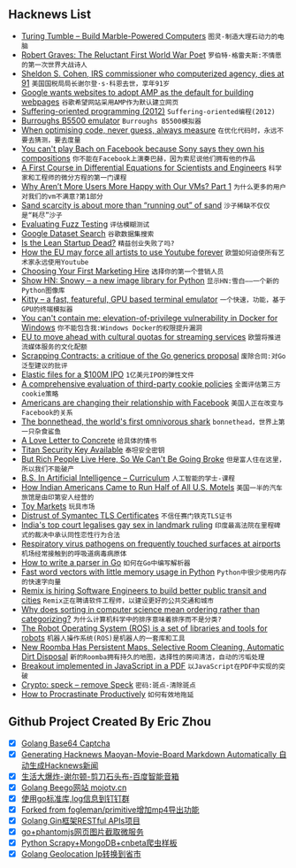 ## Hacknews List


- [Turing Tumble – Build Marble-Powered Computers](https://www.turingtumble.com/)  `图灵-制造大理石动力的电脑`
- [Robert Graves: The Reluctant First World War Poet](https://www.newstatesman.com/culture/books/2018/08/robert-graves-reluctant-first-world-war-poet)  `罗伯特·格雷夫斯:不情愿的第一次世界大战诗人`
- [Sheldon S. Cohen, IRS commissioner who computerized agency, dies at 91](https://www.washingtonpost.com/local/obituaries/sheldon-s-cohen-irs-commissioner-who-computerized-agency-dies-at-91/2018/09/05/69ac41b2-b06a-11e8-9a6a-565d92a3585d_story.html)  `美国国税局局长谢尔登·s·科恩去世，享年91岁`
- [Google wants websites to adopt AMP as the default for building webpages](https://www.polemicdigital.com/google-amp-go-to-hell/)  `谷歌希望网站采用AMP作为默认建立网页`
- [Suffering-oriented programming (2012)](http://nathanmarz.com/blog/suffering-oriented-programming.html)  `Suffering-oriented编程(2012)`
- [Burroughs B5500 emulator](http://www.phkimpel.us/B5500/)  `Burroughs B5500模拟器`
- [When optimising code, never guess, always measure](http://www.solipsys.co.uk/new/WhenOptimisingCodeMeasure.html?HNri05)  `在优化代码时，永远不要去猜测，要去度量`
- [You can&#39;t play Bach on Facebook because Sony says they own his compositions](https://boingboing.net/2018/09/05/mozart-bach-sorta-mach.html)  `你不能在Facebook上演奏巴赫，因为索尼说他们拥有他的作品`
- [A First Course in Differential Equations for Scientists and Engineers](http://people.uncw.edu/hermanr/mat361/ODEBook/)  `科学家和工程师的微分方程的第一门课程`
- [Why Aren’t More Users More Happy with Our VMs? Part 1](http://tratt.net/laurie/blog/entries/why_arent_more_users_more_happy_with_our_vms_part_1.html)  `为什么更多的用户对我们的vm不满意?第1部分`
- [Sand scarcity is about more than “running out” of sand](https://www.theverge.com/science/2018/9/4/17797394/sand-microscope-grains-scarcity-construction-industry-concrete)  `沙子稀缺不仅仅是“耗尽”沙子`
- [Evaluating Fuzz Testing](https://arxiv.org/abs/1808.09700)  `评估模糊测试`
- [Google Dataset Search](https://toolbox.google.com/datasetsearch)  `谷歌数据集搜索`
- [Is the Lean Startup Dead?](https://steveblank.com/2018/09/05/is-the-lean-startup-dead/)  `精益创业失败了吗?`
- [How the EU may force all artists to use Youtube forever](https://boingboing.net/2018/09/04/extinction-level-event.html)  `欧盟如何迫使所有艺术家永远使用Youtube`
- [Choosing Your First Marketing Hire](https://www.gkogan.co/blog/first-marketing-hire/)  `选择你的第一个营销人员`
- [Show HN: Snowy – a new image library for Python](https://github.prideout.net/snowy/)  `显示HN:雪白——一个新的Python图像库`
- [Kitty – a fast, featureful, GPU based terminal emulator](https://sw.kovidgoyal.net/kitty/)  `一个快速，功能，基于GPU的终端模拟器`
- [You can&#39;t contain me: elevation-of-privilege vulnerability in Docker for Windows](https://srcincite.io/blog/2018/08/31/you-cant-contain-me-analyzing-and-exploiting-an-elevation-of-privilege-in-docker-for-windows.html)  `你不能包含我:Windows Docker的权限提升漏洞`
- [EU to move ahead with cultural quotas for streaming services](https://techcrunch.com/2018/09/05/eu-to-move-ahead-with-cultural-quotas-for-streaming-services/)  `欧盟将推进流媒体服务的文化配额`
- [Scrapping Contracts: a critique of the Go generics proposal](https://blog.merovius.de/2018/09/05/scrapping_contracts.html)  `废除合同:对Go泛型建议的批评`
- [Elastic files for a $100M IPO](https://www.sec.gov/Archives/edgar/data/1707753/000119312518266861/d588632ds1.htm)  `1亿美元IPO的弹性文件`
- [A comprehensive evaluation of third-party cookie policies](https://blog.acolyer.org/2018/09/05/who-left-open-the-cookie-jar-a-comprehensive-evaluation-of-third-party-cookie-policies/)  `全面评估第三方cookie策略`
- [Americans are changing their relationship with Facebook](http://www.pewresearch.org/fact-tank/2018/09/05/americans-are-changing-their-relationship-with-facebook/)  `美国人正在改变与Facebook的关系`
- [The bonnethead, the world&#39;s first omnivorous shark](https://www.cnet.com/news/meet-the-bonnethead-the-worlds-first-omnivorous-shark/)  `bonnethead，世界上第一只杂食鲨鱼`
- [A Love Letter to Concrete](http://blog.lareviewofbooks.org/essays/love-letter-concrete/)  `给具体的情书`
- [Titan Security Key Available](https://store.google.com/us/product/titan_security_key_kit)  `泰坦安全密钥`
- [But Rich People Live Here, So We Can&#39;t Be Going Broke](https://www.strongtowns.org/journal/2018/9/5/but-rich-people-live-here-so-we-cant-be-going-broke)  `但是富人住在这里，所以我们不能破产`
- [B.S. In Artificial Intelligence – Curriculum](https://www.cs.cmu.edu/bs-in-artificial-intelligence/curriculum)  `人工智能的学士-课程`
- [How Indian Americans Came to Run Half of All U.S. Motels](https://www.nationalgeographic.com/culture-exploration/2018/09/south-asia-america-motels-immigration/)  `美国一半的汽车旅馆是由印第安人经营的`
- [Toy Markets](https://blog.ycombinator.com/toy-markets/)  `玩具市场`
- [Distrust of Symantec TLS Certificates](https://blog.mozilla.org/security/2018/03/12/distrust-symantec-tls-certificates/)  `不信任赛门铁克TLS证书`
- [India&#39;s top court legalises gay sex in landmark ruling](https://www.bbc.com/news/world-asia-india-45429664)  `印度最高法院在里程碑式的裁决中承认同性恋性行为合法`
- [Respiratory virus pathogens on frequently touched surfaces at airports](https://bmcinfectdis.biomedcentral.com/articles/10.1186/s12879-018-3150-5)  `机场经常接触到的呼吸道病毒病原体`
- [How to write a parser in Go](https://about.sourcegraph.com/go/gophercon-2018-how-to-write-a-parser-in-go/)  `如何在Go中编写解析器`
- [Fast word vectors with little memory usage in Python](https://github.com/ThoughtRiver/lmdb-embeddings)  `Python中很少使用内存的快速字向量`
- [Remix is hiring Software Engineers to build better public transit and cities](https://jobs.lever.co/remix/85754b42-d084-4457-b9a6-4555332c3ee4?lever-origin=applied&amp;lever-source%5B%5D=hackernews)  `Remix正在聘请软件工程师，以建设更好的公共交通和城市`
- [Why does sorting in computer science mean ordering rather than categorizing?](https://twitter.com/random_walker/status/1036704758696960001)  `为什么计算机科学中的排序意味着排序而不是分类?`
- [The Robot Operating System (ROS) is a set of libraries and tools for robots](http://www.ros.org/)  `机器人操作系统(ROS)是机器人的一套库和工具`
- [New Roomba Has Persistent Maps, Selective Room Cleaning, Automatic Dirt Disposal](https://spectrum.ieee.org/automaton/robotics/home-robots/new-roomba-i7-features-persistent-maps-room-cleaning)  `新的Roomba拥有持久的地图，选择性的房间清洁，自动的污垢处理`
- [Breakout implemented in JavaScript in a PDF](https://rawgit.com/osnr/horrifying-pdf-experiments/master/breakout.pdf)  `以JavaScript在PDF中实现的突破`
- [Crypto: speck – remove Speck](https://git.kernel.org/pub/scm/linux/kernel/git/herbert/cryptodev-2.6.git/commit/?id=578bdaabd015b9b164842c3e8ace9802f38e7ecc)  `密码:斑点-清除斑点`
- [How to Procrastinate Productively](https://nickwignall.com/productive-procrastination/)  `如何有效地拖延`

## Github Project Created By Eric Zhou

- [x] [Golang Base64 Captcha](https://github.com/mojocn/base64Captcha)
- [x] [Generating Hacknews Maoyan-Movie-Board Markdown Automatically 自动生成Hacknews新闻](https://github.com/dejavuzhou/md-genie)
- [x] [生活大爆炸-谢尔顿-剪刀石头布-百度智能音箱](https://github.com/mojocn/dueros-bang-game)
- [x] [Golang Beego网站 mojotv.cn](https://github.com/mojocn/www.mojotv.cn)
- [x] [使用go标准库,log信息到钉钉群](https://github.com/mojocn/dooger)
- [x] [Forked from fogleman/primitive增加mp4导出功能](https://github.com/mojocn/primitive)
- [x] [Golang Gin框架RESTful APIs项目](https://github.com/JJJJJJJerk/ezier-golang-web-api-framework)
- [x] [go+phantomjs网页图片截取微服务](https://github.com/mojocn/screen_shot)
- [x] [Python Scrapy+MongoDB+cnbeta爬虫样板](https://github.com/mojocn/scrapy_mongodb_boilerplate_cnbeta)
- [x] [Golang Geolocation Ip转换到省市](https://github.com/mojocn/ip2location)